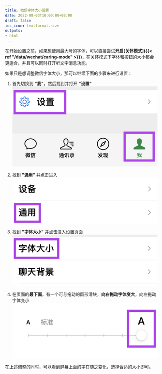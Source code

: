 ```yaml
---
title: 微信字体大小设置
date: 2022-08-03T10:00:00+08:00
draft: false
ios_icon: textformat.size
outputs:
- html
---
```


在开始设置之前，如果想使用最大号的字体，可以直接尝试**开启[关怀模式]({{< ref "/data/wechat/caring-mode" >}})**，在关怀模式下字体和按钮的大小都会更适合，并且可以同时打开听文字消息功能。

如果只是想调整微信字体大小，那可以继续下面的步骤来进行设置：

1. 首先切换到 **"我"**，然后找到并打开 **"设置"**
   <img src="./settings.jpg">

2. 找到 **"通用"** 并点击进入
   <img src="./general.jpg">

3. 找到 **"字体大小"** 并点击进入设置页面
   <img src="./text-size.jpg">

4. 在页面的**最下面**，有一个可与拖动的圆形滑块，**向右拖动字体变大**，向左拖动字体变小
   <img src="./adjust-size.jpg">

在上述调整的同时，可以看到屏幕上面的字在随之变化，选择合适的大小即可。
